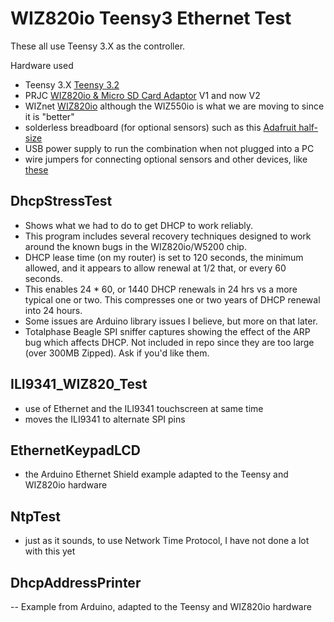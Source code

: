 # WIZ820io Teensy3 Ethernet Test
These all use Teensy 3.X as the controller.

Hardware used
 - Teensy 3.X [Teensy 3.2](https://www.pjrc.com/store/teensy32.html)
 - PRJC [WIZ820io & Micro SD Card Adaptor](https://www.pjrc.com/store/wiz820_sd_adaptor.html) V1 and now V2
 - WIZnet [WIZ820io](http://www.wiznet.co.kr/product-item/wiz820io/) 
 although the WIZ550io is what we are moving to since it is "better"
 - solderless breadboard (for optional sensors) such as this [Adafruit half-size](https://www.adafruit.com/products/64)
 - USB power supply to run the combination when not plugged into a PC
 - wire jumpers for connecting optional sensors and other devices, like [these](https://www.adafruit.com/products/1954)

## DhcpStressTest
 - Shows what we had to do to get DHCP to work reliably. 
 - This program includes several recovery techniques designed to work around the known bugs in the WIZ820io/W5200 chip.
 - DHCP lease time (on my router) is set to 120 seconds, the minimum allowed, and it appears to allow renewal at 1/2 that, or every 60 seconds. 
 - This enables 24 * 60, or 1440 DHCP renewals in 24 hrs vs a more typical one or two. This compresses one or two years of DHCP renewal into 24 hours.
 - Some issues are Arduino library issues I believe, but more on that later.
 - Totalphase Beagle SPI sniffer captures showing the effect of the ARP bug which affects DHCP. Not included in repo since they are too large (over 300MB Zipped). Ask if you'd like them.

## ILI9341_WIZ820_Test
 - use of Ethernet and the ILI9341 touchscreen at same time
 - moves the ILI9341 to alternate SPI pins

## EthernetKeypadLCD
 - the Arduino Ethernet Shield example adapted to the Teensy and WIZ820io hardware

## NtpTest
 - just as it sounds, to use Network Time Protocol, I have not done a lot with this yet

## DhcpAddressPrinter
 -- Example from Arduino, adapted to the Teensy and WIZ820io hardware